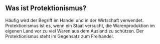 ## Was ist Protektionismus?
Häufig wird der Begriff im Handel und in der Wirtschaft verwendet. Protektionismus ist es, wenn ein Staat versucht, die Warenproduktion im eigenen Land vor zu viel Waren aus dem Ausland zu schützen. Der Protektionismus steht im Gegensatz zum Freihandel.